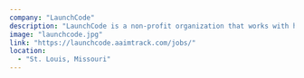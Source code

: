 ```yaml
---
company: "LaunchCode"
description: "LaunchCode is a non-profit organization that works with hundreds of companies to set up paid apprenticeships in technology for talented people who lack traditional credentials."
image: "launchcode.jpg"
link: "https://launchcode.aaimtrack.com/jobs/"
location:
  - "St. Louis, Missouri"
---
```

